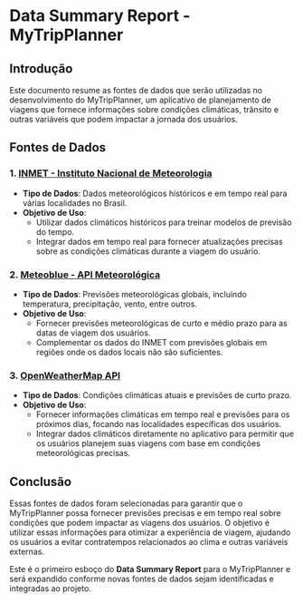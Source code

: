 # Data Summary Report \- MyTripPlanner

## Introdução

Este documento resume as fontes de dados que serão utilizadas no desenvolvimento do MyTripPlanner, um aplicativo de planejamento de viagens que fornece informações sobre condições climáticas, trânsito e outras variáveis que podem impactar a jornada dos usuários.

## Fontes de Dados

### **1\. [INMET \- Instituto Nacional de Meteorologia](https://bdmep.inmet.gov.br/)**

* **Tipo de Dados**: Dados meteorológicos históricos e em tempo real para várias localidades no Brasil.  
* **Objetivo de Uso**:  
  * Utilizar dados climáticos históricos para treinar modelos de previsão do tempo.  
  * Integrar dados em tempo real para fornecer atualizações precisas sobre as condições climáticas durante a viagem do usuário.

### **2\. [Meteoblue \- API Meteorológica](https://content.meteoblue.com/pt/solucoes-para-empresas/api-meteorologica/free-weather-api)**

* **Tipo de Dados**: Previsões meteorológicas globais, incluindo temperatura, precipitação, vento, entre outros.  
* **Objetivo de Uso**:  
  * Fornecer previsões meteorológicas de curto e médio prazo para as datas de viagem dos usuários.  
  * Complementar os dados do INMET com previsões globais em regiões onde os dados locais não são suficientes.

### **3\. [OpenWeatherMap API](https://www.geeksforgeeks.org/python-find-current-weather-of-any-city-using-openweathermap-api/)**

* **Tipo de Dados**: Condições climáticas atuais e previsões de curto prazo.  
* **Objetivo de Uso**:  
  * Fornecer informações climáticas em tempo real e previsões para os próximos dias, focando nas localidades específicas dos usuários.  
  * Integrar dados climáticos diretamente no aplicativo para permitir que os usuários planejem suas viagens com base em condições meteorológicas precisas.

## Conclusão

Essas fontes de dados foram selecionadas para garantir que o MyTripPlanner possa fornecer previsões precisas e em tempo real sobre condições que podem impactar as viagens dos usuários. O objetivo é utilizar essas informações para otimizar a experiência de viagem, ajudando os usuários a evitar contratempos relacionados ao clima e outras variáveis externas.

Este é o primeiro esboço do **Data Summary Report** para o MyTripPlanner e será expandido conforme novas fontes de dados sejam identificadas e integradas ao projeto.

